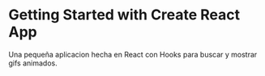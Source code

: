 # Getting Started with Create React App

Una pequeña aplicacion hecha en React con Hooks para buscar y mostrar gifs animados.
